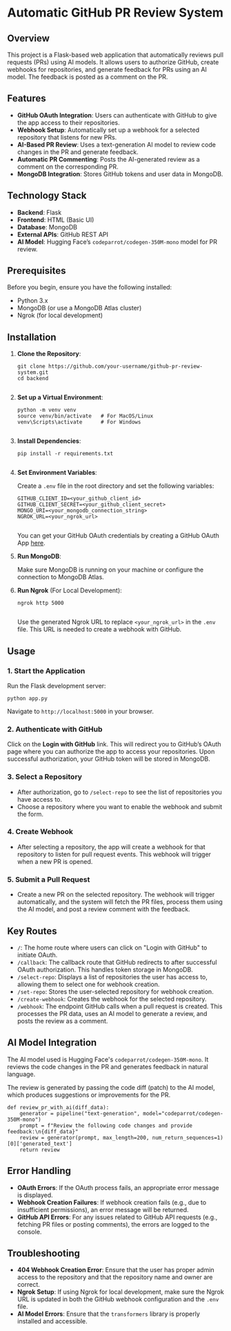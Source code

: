 <h1>Automatic GitHub PR Review System</h1>

<h2>Overview</h2>
<p>This project is a Flask-based web application that automatically reviews pull requests (PRs) using AI models. It allows users to authorize GitHub, create webhooks for repositories, and generate feedback for PRs using an AI model. The feedback is posted as a comment on the PR.</p>

<h2>Features</h2>
<ul>
    <li><strong>GitHub OAuth Integration</strong>: Users can authenticate with GitHub to give the app access to their repositories.</li>
    <li><strong>Webhook Setup</strong>: Automatically set up a webhook for a selected repository that listens for new PRs.</li>
    <li><strong>AI-Based PR Review</strong>: Uses a text-generation AI model to review code changes in the PR and generate feedback.</li>
    <li><strong>Automatic PR Commenting</strong>: Posts the AI-generated review as a comment on the corresponding PR.</li>
    <li><strong>MongoDB Integration</strong>: Stores GitHub tokens and user data in MongoDB.</li>
</ul>

<h2>Technology Stack</h2>
<ul>
    <li><strong>Backend</strong>: Flask</li>
    <li><strong>Frontend</strong>: HTML (Basic UI)</li>
    <li><strong>Database</strong>: MongoDB</li>
    <li><strong>External APIs</strong>: GitHub REST API</li>
    <li><strong>AI Model</strong>: Hugging Face’s <code>codeparrot/codegen-350M-mono</code> model for PR review.</li>
</ul>

<h2>Prerequisites</h2>
<p>Before you begin, ensure you have the following installed:</p>
<ul>
    <li>Python 3.x</li>
    <li>MongoDB (or use a MongoDB Atlas cluster)</li>
    <li>Ngrok (for local development)</li>
</ul>

<h2>Installation</h2>
<ol>
    <li><strong>Clone the Repository</strong>:
        <pre><code>git clone https://github.com/your-username/github-pr-review-system.git
cd backend
        </code></pre>
    </li>
    <li><strong>Set up a Virtual Environment</strong>:
        <pre><code>python -m venv venv
source venv/bin/activate   # For MacOS/Linux
venv\Scripts\activate      # For Windows
        </code></pre>
    </li>
    <li><strong>Install Dependencies</strong>:
        <pre><code>pip install -r requirements.txt
        </code></pre>
    </li>
    <li><strong>Set Environment Variables</strong>:
        <p>Create a <code>.env</code> file in the root directory and set the following variables:</p>
        <pre><code>GITHUB_CLIENT_ID=&lt;your_github_client_id&gt;
GITHUB_CLIENT_SECRET=&lt;your_github_client_secret&gt;
MONGO_URI=&lt;your_mongodb_connection_string&gt;
NGROK_URL=&lt;your_ngrok_url&gt;
        </code></pre>
        <p>You can get your GitHub OAuth credentials by creating a GitHub OAuth App <a href="https://github.com/settings/developers">here</a>.</p>
    </li>
    <li><strong>Run MongoDB</strong>:
        <p>Make sure MongoDB is running on your machine or configure the connection to MongoDB Atlas.</p>
    </li>
    <li><strong>Run Ngrok</strong> (For Local Development):
        <pre><code>ngrok http 5000
        </code></pre>
        <p>Use the generated Ngrok URL to replace <code>&lt;your_ngrok_url&gt;</code> in the <code>.env</code> file. This URL is needed to create a webhook with GitHub.</p>
    </li>
</ol>

<h2>Usage</h2>

<h3>1. Start the Application</h3>
<p>Run the Flask development server:</p>
<pre><code>python app.py
</code></pre>
<p>Navigate to <code>http://localhost:5000</code> in your browser.</p>

<h3>2. Authenticate with GitHub</h3>
<p>Click on the <strong>Login with GitHub</strong> link. This will redirect you to GitHub’s OAuth page where you can authorize the app to access your repositories. Upon successful authorization, your GitHub token will be stored in MongoDB.</p>

<h3>3. Select a Repository</h3>
<ul>
    <li>After authorization, go to <code>/select-repo</code> to see the list of repositories you have access to.</li>
    <li>Choose a repository where you want to enable the webhook and submit the form.</li>
</ul>

<h3>4. Create Webhook</h3>
<ul>
    <li>After selecting a repository, the app will create a webhook for that repository to listen for pull request events. This webhook will trigger when a new PR is opened.</li>
</ul>

<h3>5. Submit a Pull Request</h3>
<ul>
    <li>Create a new PR on the selected repository. The webhook will trigger automatically, and the system will fetch the PR files, process them using the AI model, and post a review comment with the feedback.</li>
</ul>

<h2>Key Routes</h2>
<ul>
    <li><code>/</code>: The home route where users can click on "Login with GitHub" to initiate OAuth.</li>
    <li><code>/callback</code>: The callback route that GitHub redirects to after successful OAuth authorization. This handles token storage in MongoDB.</li>
    <li><code>/select-repo</code>: Displays a list of repositories the user has access to, allowing them to select one for webhook creation.</li>
    <li><code>/set-repo</code>: Stores the user-selected repository for webhook creation.</li>
    <li><code>/create-webhook</code>: Creates the webhook for the selected repository.</li>
    <li><code>/webhook</code>: The endpoint GitHub calls when a pull request is created. This processes the PR data, uses an AI model to generate a review, and posts the review as a comment.</li>
</ul>

<h2>AI Model Integration</h2>
<p>The AI model used is Hugging Face's <code>codeparrot/codegen-350M-mono</code>. It reviews the code changes in the PR and generates feedback in natural language.</p>
<p>The review is generated by passing the code diff (patch) to the AI model, which produces suggestions or improvements for the PR.</p>

<pre><code>def review_pr_with_ai(diff_data):
    generator = pipeline("text-generation", model="codeparrot/codegen-350M-mono")
    prompt = f"Review the following code changes and provide feedback:\n{diff_data}"
    review = generator(prompt, max_length=200, num_return_sequences=1)[0]['generated_text']
    return review
</code></pre>

<h2>Error Handling</h2>
<ul>
    <li><strong>OAuth Errors</strong>: If the OAuth process fails, an appropriate error message is displayed.</li>
    <li><strong>Webhook Creation Failures</strong>: If webhook creation fails (e.g., due to insufficient permissions), an error message will be returned.</li>
    <li><strong>GitHub API Errors</strong>: For any issues related to GitHub API requests (e.g., fetching PR files or posting comments), the errors are logged to the console.</li>
</ul>

<h2>Troubleshooting</h2>
<ul>
    <li><strong>404 Webhook Creation Error</strong>: Ensure that the user has proper admin access to the repository and that the repository name and owner are correct.</li>
    <li><strong>Ngrok Setup</strong>: If using Ngrok for local development, make sure the Ngrok URL is updated in both the GitHub webhook configuration and the <code>.env</code> file.</li>
    <li><strong>AI Model Errors</strong>: Ensure that the <code>transformers</code> library is properly installed and accessible.</li>
</ul>


